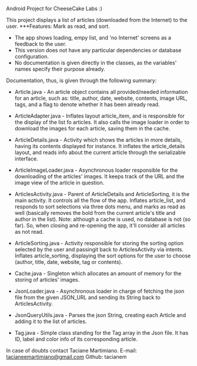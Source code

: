Android Project for CheeseCake Labs :)

This project displays a list of articles (downloaded from the Internet) to the user.
***Features: Mark as read, and sort. 

- The app shows loading, empy list, and 'no Internet' screens as a feedback to the user.
- This version does not have any particular dependencies or database configuration.
- No documentation is given directly in the classes, as the variables' names specify their purpose already.

Documentation, thus, is given through the following summary:

* Article.java - An article object contains all provided/needed information for an article, such as: title, author, date, website, contents, image URL, tags, and a flag to denote whether it has been already read.

* ArticleAdapter.java - Inflates layout article_item, and is responsible for the display of the list fo articles. It also calls the image loader in order to download the images for each article, saving them in the cache.

* ArticleDetails.java - Activity which shows the articles in more details, having its contents displayed for instance. It inflates the article_details layout, and reads info about the current article through the serializable interface.

* ArticleImageLoader.java - Asynchronous loader responsible for the downloading of the articles' images. It keeps track of the URL and the image view of the article in question.

* ArticlesActivity.java - Parent of ArticleDetails and ArticleSorting, it is the main activity. It controls all the flow of the app. Inflates article_list, and responds to sort selections via three dots menu, and marks as read as well (basically removes the bold from the current article's title and author in the list). Note: although a cache is used, no database is not (so far). So, when closing and re-opening the app, it'll consider all articles as not read. 

* ArticleSorting.java - Activity responsible for storing the sorting option selected by the user and passingit back to ArticlesActivity via intents. Inflates article_sorting, displaying the sort options for the user to choose (author, title, date, website, tag or contents).

* Cache.java - Singleton which allocates an amount of memory for the storing of articles' images.

* JsonLoader.java - Asynchronous loader in charge of fetching the json file from the given JSON_URL and sending its String back to ArticlesActivity.

* JsonQueryUtils.java - Parses the json String, creating each Article and adding it to the list of articles.

* Tag.java - Simple class standing for the Tag array in the Json file. It has ID, label and color info of its corresponding article.


In case of doubts contact Taciane Martimiano.
E-mail: tacianeemartimiano@gmail.com
Github: tacianem
